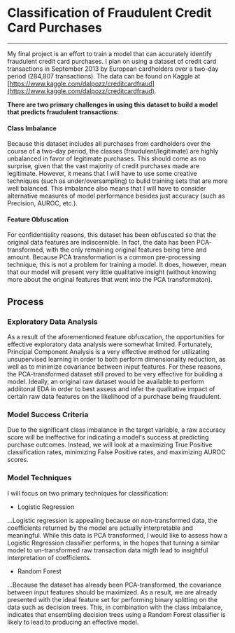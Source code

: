 # Classification of Fraudulent Credit Card Purchases
---
My final project is an effort to train a model that can accurately identify fraudulent credit card purchases.  I plan on using a dataset of credit card transactions in September 2013 by European cardholders over a two-day period (284,807 transactions).  The data can be found on Kaggle at [https://www.kaggle.com/dalpozz/creditcardfraud](https://www.kaggle.com/dalpozz/creditcardfraud).

**There are two primary challenges in using this dataset to build a model that predicts fraudulent transactions:**
#### Class Imbalance
Because this dataset includes all purchases from cardholders over the course of a two-day period, the classes (fraudulent/legitimate) are highly unbalanced in favor of legitimate purchases.  This should come as no surprise, given that the vast majority of credit purchases made are legitimate.  However, it means that I will have to use some creative techniques (such as under/oversampling) to bulid training sets that are more well balanced.  This imbalance also means that I will have to consider alternative measures of model performance besides just accuracy (such as Precision, AUROC, etc.).
#### Feature Obfuscation
For confidentiality reasons, this dataset has been obfuscated so that the original data features are indiscernible.  In fact, the data has been PCA-transformed, with the only remaining original features being time and amount.  Because PCA transformation is a common pre-processing technique, this is not a problem for training a model.  It does, however, mean that our model will present very little qualitative insight (without knowing more about the original features that went into the PCA transformaton).

## Process
### Exploratory Data Analysis
As a result of the aforementioned feature obfuscation, the opportunities for effective exploratory data analysis were somewhat limited.  Fortunately, Principal Component Analysis is a very effective method for utilizating unsupervised learning in order to both perform dimensionality reduction, as well as to minimize covariance between iniput features.  For these reasons, the PCA-transformed dataset still proved to be very effective for building a model.  Ideally, an original raw dataset would be available to perform addiitonal EDA in order to best assess and infer the qualitative impact of certain raw data features on the likelihood of a purchase being fraudulent.
### Model Success Criteria
Due to the significant class imbalance in the target variable, a raw accuracy score will be ineffective for indicating a model's success at predicting purchase outcomes.  Instead, we will look at a maximizing True Positive classification rates, minimizing False Positive rates, and maximizing AUROC scores.  
### Model Techniques
I will focus on two primary techniques for classification:
* Logistic Regression

...Logistic regression is appealing because on non-transformed data, the coefficients returned by the model are actually interpretable and meaningful.  While this data is PCA transformed, I would like to assess how a Logistic Regression classifier performs, in the hopes that turning a similar model to un-transformed raw transaction data migth lead to insightful interpretation of coefficients.
* Random Forest

...Because the dataset has already been PCA-transformed, the covariance between input features should be maximized.  As a result, we are already presented with the ideal feature set for performing binary splitting on the data such as decision trees.  This, in combination with the class imbalance, indicates that ensembling decision trees using a Random Forest classifier is likely to lead to producing an effective model. 

